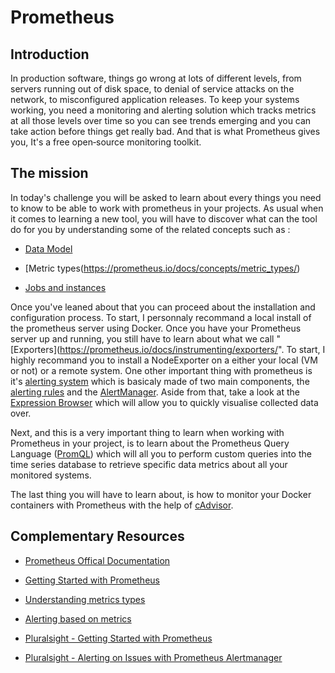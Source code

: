 # Prometheus

## Introduction

In production software, things go wrong at lots of different levels, from servers running out of disk space, to denial of service attacks on the network, to misconfigured application releases. To keep your systems working, you need a monitoring and alerting solution which tracks metrics at all those levels over time so you can see trends emerging and you can take action before things get really bad. And that is what Prometheus gives you, It's a free open‑source monitoring toolkit.

## The mission

In today's challenge you will be asked to learn about every things you need to know to be able to work with prometheus in your projects. As usual when it comes to learning a new tool, you will have to discover what can the tool do for you by understanding some of the related concepts such as :

- [Data Model](https://prometheus.io/docs/concepts/data_model/)

- [Metric types(<https://prometheus.io/docs/concepts/metric_types/>)

- [Jobs and instances](https://prometheus.io/docs/concepts/jobs_instances/)

Once you've leaned about that you can proceed about the installation and configuration process. To start, I personnaly recommand a local install of the prometheus server using Docker. Once you have your Prometheus server up and running, you still have to learn about what we call "[Exporters](<https://prometheus.io/docs/instrumenting/exporters/>". To start, I highly recommand you to install a NodeExporter on a either your local (VM or not) or a remote system. One other important thing with prometheus is it's [alerting system](https://prometheus.io/docs/alerting/latest/overview/) which is basicaly made of two main components, the [alerting rules](https://prometheus.io/docs/prometheus/latest/configuration/alerting_rules/) and the [AlertManager](https://prometheus.io/docs/alerting/latest/alertmanager/). Aside from that, take a look at the [Expression Browser](https://prometheus.io/docs/visualization/browser/) which will allow you to quickly visualise collected data over.

Next, and this is a very important thing to learn when working with Prometheus in your project, is to learn about the Prometheus Query Language ([PromQL](https://prometheus.io/docs/prometheus/latest/querying/basics/)) which will all you to perform custom queries into the time series database to retrieve specific data metrics about all your monitored systems.

The last thing you will have to learn about, is how to monitor your Docker containers with Prometheus with the help of [cAdvisor](https://prometheus.io/docs/guides/cadvisor/).

## Complementary Resources

- [Prometheus Offical Documentation](https://prometheus.io/docs/introduction/overview/)

- [Getting Started with Prometheus](https://prometheus.io/docs/tutorials/getting_started/)
  
- [Understanding metrics types](https://prometheus.io/docs/tutorials/understanding_metric_types/)

- [Alerting based on metrics](https://prometheus.io/docs/tutorials/alerting_based_on_metrics/)

- [Pluralsight - Getting Started with Prometheus](https://app.pluralsight.com/library/courses/getting-started-prometheus/table-of-contents)

- [Pluralsight - Alerting on Issues with Prometheus Alertmanager](https://app.pluralsight.com/library/courses/alerting-issues-prometheus-alertmanager/table-of-contents)
